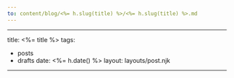 ```yaml
---
to: content/blog/<%= h.slug(title) %>/<%= h.slug(title) %>.md
---
```

---
title: <%= title %>
tags:
  - posts
  - drafts
date: <%= h.date() %>
layout: layouts/post.njk
---
